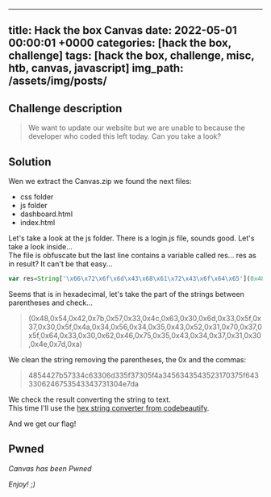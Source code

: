 ---
title: Hack the box Canvas
date: 2022-05-01 00:00:01 +0000
categories: [hack the box, challenge]
tags: [hack the box, challenge, misc, htb, canvas, javascript]
img_path: /assets/img/posts/
--

## Challenge description

>We want to update our website but we are unable to because the developer who coded this left today. Can you take a look?

## Solution

Wen we extract the Canvas.zip we found the next files:
- css folder
- js folder
- dashboard.html
- index.html

Let's take a look at the js folder. There is a login.js file, sounds good.  Let's take a look inside...  
The file is obfuscate but the last line contains a variable called res... res as in result? It can't be that easy...  

```js
var res=String['\x66\x72\x6f\x6d\x43\x68\x61\x72\x43\x6f\x64\x65'](0x48,0x54,0x42,0x7b,0x57,0x33,0x4c,0x63,0x30,0x6d,0x33,0x5f,0x37,0x30,0x5f,0x4a,0x34,0x56,0x34,0x35,0x43,0x52,0x31,0x70,0x37,0x5f,0x64,0x33,0x30,0x62,0x46,0x75,0x35,0x43,0x34,0x37,0x31,0x30,0x4e,0x7d,0xa);
```

Seems that is in hexadecimal, let's take the part of the strings between parentheses and check...

> (0x48,0x54,0x42,0x7b,0x57,0x33,0x4c,0x63,0x30,0x6d,0x33,0x5f,0x37,0x30,0x5f,0x4a,0x34,0x56,0x34,0x35,0x43,0x52,0x31,0x70,0x37,0x5f,0x64,0x33,0x30,0x62,0x46,0x75,0x35,0x43,0x34,0x37,0x31,0x30,0x4e,0x7d,0xa)

We clean the string removing the parentheses, the 0x and the commas:

>4854427b57334c63306d335f37305f4a3456343543523170375f6433306246753543343731304e7da

We check the result converting the string to text.  
This time I'll use the [hex string converter from codebeautify](https://codebeautify.org/hex-string-converter).

And we get our flag!

## Pwned

*Canvas has been Pwned*

*Enjoy! ;)*
